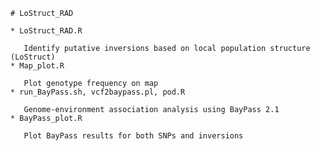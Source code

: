 	# LoStruct_RAD

	* LoStruct_RAD.R
   
	   Identify putative inversions based on local population structure (LoStruct)
	* Map_plot.R
   
	   Plot genotype frequency on map
	* run_BayPass.sh, vcf2baypass.pl, pod.R
   
	   Genome-environment association analysis using BayPass 2.1
	* BayPass_plot.R
   
	   Plot BayPass results for both SNPs and inversions